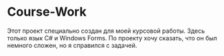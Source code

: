 # Course-Work
Этот проект специально создан для моей курсовой работы. Здесь только язык C# и Windows Forms. По проекту хочу сказать, что он был немного сложен, но я справился с задачей. 

